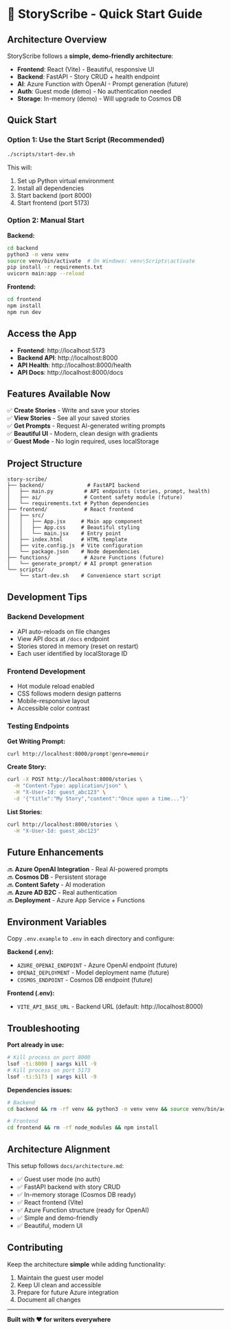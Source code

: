 # 🚀 StoryScribe - Quick Start Guide

## Architecture Overview

StoryScribe follows a **simple, demo-friendly architecture**:

- **Frontend**: React (Vite) - Beautiful, responsive UI
- **Backend**: FastAPI - Story CRUD + health endpoint
- **AI**: Azure Function with OpenAI - Prompt generation (future)
- **Auth**: Guest mode (demo) - No authentication needed
- **Storage**: In-memory (demo) - Will upgrade to Cosmos DB

## Quick Start

### Option 1: Use the Start Script (Recommended)

```bash
./scripts/start-dev.sh
```

This will:
1. Set up Python virtual environment
2. Install all dependencies
3. Start backend (port 8000)
4. Start frontend (port 5173)

### Option 2: Manual Start

**Backend:**
```bash
cd backend
python3 -m venv venv
source venv/bin/activate  # On Windows: venv\Scripts\activate
pip install -r requirements.txt
uvicorn main:app --reload
```

**Frontend:**
```bash
cd frontend
npm install
npm run dev
```

## Access the App

- **Frontend**: http://localhost:5173
- **Backend API**: http://localhost:8000
- **API Health**: http://localhost:8000/health
- **API Docs**: http://localhost:8000/docs

## Features Available Now

✅ **Create Stories** - Write and save your stories  
✅ **View Stories** - See all your saved stories  
✅ **Get Prompts** - Request AI-generated writing prompts  
✅ **Beautiful UI** - Modern, clean design with gradients  
✅ **Guest Mode** - No login required, uses localStorage  

## Project Structure

```
story-scribe/
├── backend/              # FastAPI backend
│   ├── main.py          # API endpoints (stories, prompt, health)
│   ├── ai/              # Content safety module (future)
│   └── requirements.txt # Python dependencies
├── frontend/            # React frontend
│   ├── src/
│   │   ├── App.jsx     # Main app component
│   │   ├── App.css     # Beautiful styling
│   │   └── main.jsx    # Entry point
│   ├── index.html      # HTML template
│   ├── vite.config.js  # Vite configuration
│   └── package.json    # Node dependencies
├── functions/           # Azure Functions (future)
│   └── generate_prompt/ # AI prompt generation
└── scripts/
    └── start-dev.sh    # Convenience start script
```

## Development Tips

### Backend Development
- API auto-reloads on file changes
- View API docs at `/docs` endpoint
- Stories stored in memory (reset on restart)
- Each user identified by localStorage ID

### Frontend Development
- Hot module reload enabled
- CSS follows modern design patterns
- Mobile-responsive layout
- Accessible color contrast

### Testing Endpoints

**Get Writing Prompt:**
```bash
curl http://localhost:8000/prompt?genre=memoir
```

**Create Story:**
```bash
curl -X POST http://localhost:8000/stories \
  -H "Content-Type: application/json" \
  -H "X-User-Id: guest_abc123" \
  -d '{"title":"My Story","content":"Once upon a time..."}'
```

**List Stories:**
```bash
curl http://localhost:8000/stories \
  -H "X-User-Id: guest_abc123"
```

## Future Enhancements

🔜 **Azure OpenAI Integration** - Real AI-powered prompts  
🔜 **Cosmos DB** - Persistent storage  
🔜 **Content Safety** - AI moderation  
🔜 **Azure AD B2C** - Real authentication  
🔜 **Deployment** - Azure App Service + Functions  

## Environment Variables

Copy `.env.example` to `.env` in each directory and configure:

**Backend (.env):**
- `AZURE_OPENAI_ENDPOINT` - Azure OpenAI endpoint (future)
- `OPENAI_DEPLOYMENT` - Model deployment name (future)
- `COSMOS_ENDPOINT` - Cosmos DB endpoint (future)

**Frontend (.env):**
- `VITE_API_BASE_URL` - Backend URL (default: http://localhost:8000)

## Troubleshooting

**Port already in use:**
```bash
# Kill process on port 8000
lsof -ti:8000 | xargs kill -9
# Kill process on port 5173
lsof -ti:5173 | xargs kill -9
```

**Dependencies issues:**
```bash
# Backend
cd backend && rm -rf venv && python3 -m venv venv && source venv/bin/activate && pip install -r requirements.txt

# Frontend
cd frontend && rm -rf node_modules && npm install
```

## Architecture Alignment

This setup follows `docs/architecture.md`:
- ✅ Guest user mode (no auth)
- ✅ FastAPI backend with story CRUD
- ✅ In-memory storage (Cosmos DB ready)
- ✅ React frontend (Vite)
- ✅ Azure Function structure (ready for OpenAI)
- ✅ Simple and demo-friendly
- ✅ Beautiful, modern UI

## Contributing

Keep the architecture **simple** while adding functionality:
1. Maintain the guest user model
2. Keep UI clean and accessible
3. Prepare for future Azure integration
4. Document all changes

---

**Built with ❤️ for writers everywhere**
